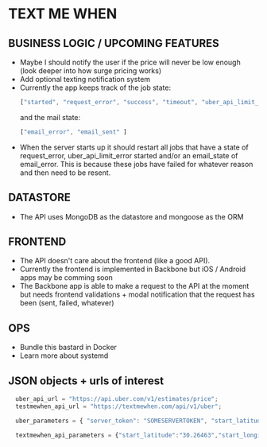 TEXT ME WHEN
============

BUSINESS LOGIC / UPCOMING FEATURES
-----------------------------
  * Maybe I should notify the user if the price will never be low enough (look deeper
      into how surge pricing works)
  * Add optional texting notification system
  * Currently the app keeps track of the job state:
    ```javascript
    ["started", "request_error", "success", "timeout", "uber_api_limit_error"]
    ```
    and the mail state:
    ```javascript
    ["email_error", "email_sent" ]
    ```
  * When the server starts up it should restart all jobs that have a state
    of request_error, uber_api_limit_error started and/or an email_state of
    email_error.  This is because these jobs have failed for whatever reason and
    then need to be resent.

DATASTORE
--------
  * The API uses MongoDB as the datastore and mongoose as the ORM

FRONTEND
--------
  * The API doesn't care about the frontend (like a good API).
  * Currently the frontend is implemented in Backbone but iOS / Android apps may be comming soon
  * The Backbone app is able to make a request to the API at the moment but needs 
    frontend validations + modal notification that the request has been (sent, failed, whatever)

OPS
---
  * Bundle this bastard in Docker
  * Learn more about systemd

JSON objects + urls of interest
-------------------------------
  ```javascript
    uber_api_url = "https://api.uber.com/v1/estimates/price";
    testmewhen_api_url = "https://textmewhen.com/api/v1/uber";

    uber_parameters = { "server_token": "SOMESERVERTOKEN", "start_latitude": "30.26463", "start_longitude": "-97.74403", "end_latitude": "30.31944", "end_longitude": "-97.71897"};

    textmewhen_api_parameters = {"start_latitude":"30.26463","start_longitude":"-97.74403","end_latitude":"30.31944","end_longitude":"-97.71897","email":"someguy@gmail.com","desired_price":"15.00"}
  ```

